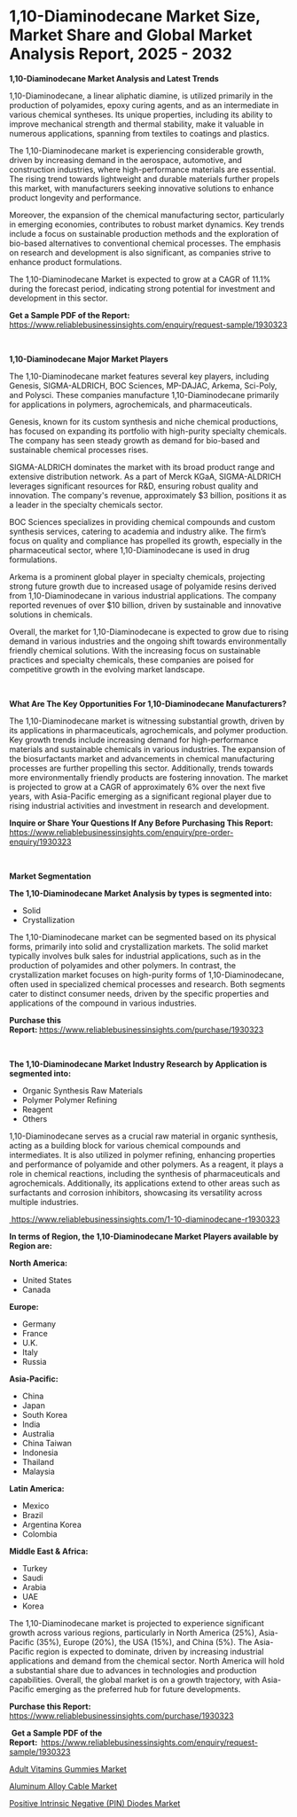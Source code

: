 <p><h1>1,10-Diaminodecane Market Size, Market Share and Global Market Analysis Report, 2025 - 2032</h1></p><p><strong>1,10-Diaminodecane Market Analysis and Latest Trends</strong></p>
<p><p>1,10-Diaminodecane, a linear aliphatic diamine, is utilized primarily in the production of polyamides, epoxy curing agents, and as an intermediate in various chemical syntheses. Its unique properties, including its ability to improve mechanical strength and thermal stability, make it valuable in numerous applications, spanning from textiles to coatings and plastics.</p><p>The 1,10-Diaminodecane market is experiencing considerable growth, driven by increasing demand in the aerospace, automotive, and construction industries, where high-performance materials are essential. The rising trend towards lightweight and durable materials further propels this market, with manufacturers seeking innovative solutions to enhance product longevity and performance.</p><p>Moreover, the expansion of the chemical manufacturing sector, particularly in emerging economies, contributes to robust market dynamics. Key trends include a focus on sustainable production methods and the exploration of bio-based alternatives to conventional chemical processes. The emphasis on research and development is also significant, as companies strive to enhance product formulations.</p><p>The 1,10-Diaminodecane Market is expected to grow at a CAGR of 11.1% during the forecast period, indicating strong potential for investment and development in this sector.</p></p>
<p><strong>Get a Sample PDF of the Report:&nbsp;</strong> <a href="https://www.reliablebusinessinsights.com/enquiry/request-sample/1930323?utm_campaign=62&utm_medium=2&utm_source=Github&utm_content=ia&utm_term=16012025&utm_id=110-diaminodecane">https://www.reliablebusinessinsights.com/enquiry/request-sample/1930323</a></p>
<p>&nbsp;</p>
<p><strong>1,10-Diaminodecane Major Market Players</strong></p>
<p><p>The 1,10-Diaminodecane market features several key players, including Genesis, SIGMA-ALDRICH, BOC Sciences, MP-DAJAC, Arkema, Sci-Poly, and Polysci. These companies manufacture 1,10-Diaminodecane primarily for applications in polymers, agrochemicals, and pharmaceuticals.</p><p>Genesis, known for its custom synthesis and niche chemical productions, has focused on expanding its portfolio with high-purity specialty chemicals. The company has seen steady growth as demand for bio-based and sustainable chemical processes rises. </p><p>SIGMA-ALDRICH dominates the market with its broad product range and extensive distribution network. As a part of Merck KGaA, SIGMA-ALDRICH leverages significant resources for R&D, ensuring robust quality and innovation. The company's revenue, approximately $3 billion, positions it as a leader in the specialty chemicals sector.</p><p>BOC Sciences specializes in providing chemical compounds and custom synthesis services, catering to academia and industry alike. The firm’s focus on quality and compliance has propelled its growth, especially in the pharmaceutical sector, where 1,10-Diaminodecane is used in drug formulations.</p><p>Arkema is a prominent global player in specialty chemicals, projecting strong future growth due to increased usage of polyamide resins derived from 1,10-Diaminodecane in various industrial applications. The company reported revenues of over $10 billion, driven by sustainable and innovative solutions in chemicals.</p><p>Overall, the market for 1,10-Diaminodecane is expected to grow due to rising demand in various industries and the ongoing shift towards environmentally friendly chemical solutions. With the increasing focus on sustainable practices and specialty chemicals, these companies are poised for competitive growth in the evolving market landscape.</p></p>
<p>&nbsp;</p>
<p><strong>What Are The Key Opportunities For 1,10-Diaminodecane Manufacturers?</strong></p>
<p><p>The 1,10-Diaminodecane market is witnessing substantial growth, driven by its applications in pharmaceuticals, agrochemicals, and polymer production. Key growth trends include increasing demand for high-performance materials and sustainable chemicals in various industries. The expansion of the biosurfactants market and advancements in chemical manufacturing processes are further propelling this sector. Additionally, trends towards more environmentally friendly products are fostering innovation. The market is projected to grow at a CAGR of approximately 6% over the next five years, with Asia-Pacific emerging as a significant regional player due to rising industrial activities and investment in research and development.</p></p>
<p><strong>Inquire or Share Your Questions If Any Before Purchasing This Report:</strong> <a href="https://www.reliablebusinessinsights.com/enquiry/pre-order-enquiry/1930323?utm_campaign=62&utm_medium=2&utm_source=Github&utm_content=ia&utm_term=16012025&utm_id=110-diaminodecane">https://www.reliablebusinessinsights.com/enquiry/pre-order-enquiry/1930323</a></p>
<p>&nbsp;</p>
<p><strong>Market Segmentation</strong></p>
<p><strong>The 1,10-Diaminodecane Market Analysis by types is segmented into:</strong></p>
<p><ul><li>Solid</li><li>Crystallization</li></ul></p>
<p><p>The 1,10-Diaminodecane market can be segmented based on its physical forms, primarily into solid and crystallization markets. The solid market typically involves bulk sales for industrial applications, such as in the production of polyamides and other polymers. In contrast, the crystallization market focuses on high-purity forms of 1,10-Diaminodecane, often used in specialized chemical processes and research. Both segments cater to distinct consumer needs, driven by the specific properties and applications of the compound in various industries.</p></p>
<p><strong>Purchase this Report:&nbsp;</strong><a href="https://www.reliablebusinessinsights.com/purchase/1930323?utm_campaign=62&utm_medium=2&utm_source=Github&utm_content=ia&utm_term=16012025&utm_id=110-diaminodecane">https://www.reliablebusinessinsights.com/purchase/1930323</a></p>
<p>&nbsp;</p>
<p><strong>The 1,10-Diaminodecane Market Industry Research by Application is segmented into:</strong></p>
<p><ul><li>Organic Synthesis Raw Materials</li><li>Polymer Polymer Refining</li><li>Reagent</li><li>Others</li></ul></p>
<p><p>1,10-Diaminodecane serves as a crucial raw material in organic synthesis, acting as a building block for various chemical compounds and intermediates. It is also utilized in polymer refining, enhancing properties and performance of polyamide and other polymers. As a reagent, it plays a role in chemical reactions, including the synthesis of pharmaceuticals and agrochemicals. Additionally, its applications extend to other areas such as surfactants and corrosion inhibitors, showcasing its versatility across multiple industries.</p></p>
<p><a href="https://www.reliablebusinessinsights.com/1-10-diaminodecane-r1930323?utm_campaign=62&utm_medium=2&utm_source=Github&utm_content=ia&utm_term=16012025&utm_id=110-diaminodecane">&nbsp;https://www.reliablebusinessinsights.com/1-10-diaminodecane-r1930323</a></p>
<p><strong>In terms of Region, the 1,10-Diaminodecane Market Players available by Region are:</strong></p>
<p>
    <p> <strong> North America: </strong>
        <ul>
            <li>United States</li>
            <li>Canada</li>
        </ul>
        </p> 
    <p> <strong> Europe: </strong>
        <ul>
            <li>Germany</li>
            <li>France</li>
            <li>U.K.</li>
            <li>Italy</li>
            <li>Russia</li>
        </ul>
        </p> 
    <p> <strong> Asia-Pacific: </strong>
        <ul>
            <li>China</li>
            <li>Japan</li>
            <li>South Korea</li>
            <li>India</li>
            <li>Australia</li>
            <li>China Taiwan</li>
            <li>Indonesia</li>
            <li>Thailand</li>
            <li>Malaysia</li>
        </ul>
        </p> 
    <p> <strong> Latin America: </strong>
        <ul>
            <li>Mexico</li>
            <li>Brazil</li>
            <li>Argentina Korea</li>
            <li>Colombia</li>
        </ul>
        </p> 
    <p> <strong> Middle East & Africa: </strong>
        <ul>
            <li>Turkey</li>
            <li>Saudi</li>
            <li>Arabia</li>
            <li>UAE</li>
            <li>Korea</li>
        </ul>
    </p>
    </p>
<p><p>The 1,10-Diaminodecane market is projected to experience significant growth across various regions, particularly in North America (25%), Asia-Pacific (35%), Europe (20%), the USA (15%), and China (5%). The Asia-Pacific region is expected to dominate, driven by increasing industrial applications and demand from the chemical sector. North America will hold a substantial share due to advances in technologies and production capabilities. Overall, the global market is on a growth trajectory, with Asia-Pacific emerging as the preferred hub for future developments.</p></p>
<p><strong>Purchase this Report: </strong><a href="https://www.reliablebusinessinsights.com/purchase/1930323?utm_campaign=62&utm_medium=2&utm_source=Github&utm_content=ia&utm_term=16012025&utm_id=110-diaminodecane">https://www.reliablebusinessinsights.com/purchase/1930323</a></p>
<p>&nbsp;<strong>Get a Sample PDF of the Report:&nbsp;&nbsp;</strong><a href="https://www.reliablebusinessinsights.com/enquiry/request-sample/1930323?utm_campaign=62&utm_medium=2&utm_source=Github&utm_content=ia&utm_term=16012025&utm_id=110-diaminodecane">https://www.reliablebusinessinsights.com/enquiry/request-sample/1930323</a></p>
<p><strong></strong></p>
<p><p><a href="https://github.com/danikabiele541/Market-Research-Report-List-1/blob/main/adult-vitamins-gummies-market.md?utm_campaign=62&utm_medium=2&utm_source=Github&utm_content=ia&utm_term=16012025&utm_id=110-diaminodecane">Adult Vitamins Gummies Market</a></p><p><a href="https://github.com/jamastodola515/Market-Research-Report-List-1/blob/main/aluminum-alloy-cable-market.md?utm_campaign=62&utm_medium=2&utm_source=Github&utm_content=ia&utm_term=16012025&utm_id=110-diaminodecane">Aluminum Alloy Cable Market</a></p><p><a href="https://github.com/organophelia8282/Market-Research-Report-List-1/blob/main/positive-intrinsic-negative-pin-diodes-market.md?utm_campaign=62&utm_medium=2&utm_source=Github&utm_content=ia&utm_term=16012025&utm_id=110-diaminodecane">Positive Intrinsic Negative (PIN) Diodes Market</a></p></p>
